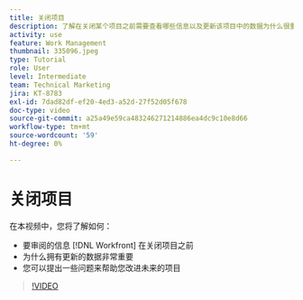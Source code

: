 ```yaml
---
title: 关闭项目
description: 了解在关闭某个项目之前需要查看哪些信息以及更新该项目中的数据为什么很重要 [!DNL  Workfront].
activity: use
feature: Work Management
thumbnail: 335096.jpeg
type: Tutorial
role: User
level: Intermediate
team: Technical Marketing
jira: KT-8783
exl-id: 7dad82df-ef20-4ed3-a52d-27f52d05f678
doc-type: video
source-git-commit: a25a49e59ca483246271214886ea4dc9c10e8d66
workflow-type: tm+mt
source-wordcount: '59'
ht-degree: 0%

---
```


# 关闭项目

在本视频中，您将了解如何：

* 要审阅的信息 [!DNL Workfront] 在关闭项目之前
* 为什么拥有更新的数据非常重要
* 您可以提出一些问题来帮助您改进未来的项目

>[!VIDEO](https://video.tv.adobe.com/v/335096/?quality=12&learn=on)

<!---
learn more urls:
Update task status
Issue statuses
--->

